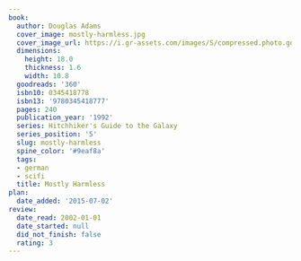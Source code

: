 ```yaml
---
book:
  author: Douglas Adams
  cover_image: mostly-harmless.jpg
  cover_image_url: https://i.gr-assets.com/images/S/compressed.photo.goodreads.com/books/1320725132l/360._SY160_.jpg
  dimensions:
    height: 18.0
    thickness: 1.6
    width: 10.8
  goodreads: '360'
  isbn10: 0345418778
  isbn13: '9780345418777'
  pages: 240
  publication_year: '1992'
  series: Hitchhiker's Guide to the Galaxy
  series_position: '5'
  slug: mostly-harmless
  spine_color: '#9eaf8a'
  tags:
  - german
  - scifi
  title: Mostly Harmless
plan:
  date_added: '2015-07-02'
review:
  date_read: 2002-01-01
  date_started: null
  did_not_finish: false
  rating: 3
---
```

